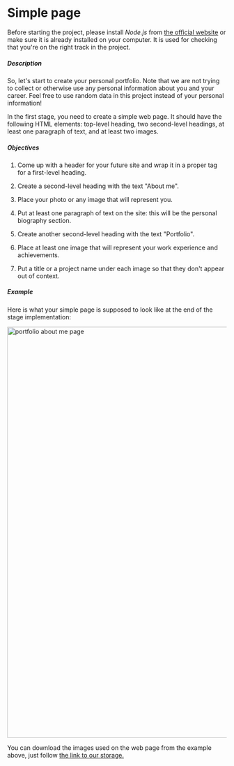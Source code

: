 # Simple page
<div class="step-text">
<p></p>
<p>Before starting the project, please install <em>Node.js</em> from <a href="https://nodejs.org/en/" rel="noopener noreferrer nofollow" target="_blank">the official website</a> or make sure it is already installed on your computer. It is used for checking that you're on the right track in the project. </p>
<h5 id="description">Description</h5>
<p>So, let's start to create your personal portfolio. Note that we are not trying to collect or otherwise use any personal information about you and your career. Feel free to use random data in this project instead of your personal information!</p>
<p>In the first stage, you need to create a simple web page. It should have the following HTML elements: top-level heading, two second-level headings, at least one paragraph of text, and at least two images.</p>
<h5 id="objectives">Objectives</h5>
<ol>
<li>
<p>Come up with a header for your future site and wrap it in a proper tag for a first-level heading.</p>
</li>
<li>
<p>Create a second-level heading with the text "About me".</p>
</li>
<li>
<p>Place your photo or any image that will represent you.</p>
</li>
<li>
<p>Put at least one paragraph of text on the site: this will be the personal biography section.</p>
</li>
<li>
<p>Create another second-level heading with the text "Portfolio".</p>
</li>
<li>
<p>Place at least one image that will represent your work experience and achievements.</p>
</li>
<li>
<p>Put a title or a project name under each image so that they don't appear out of context.</p>
</li>
</ol>
<h5 id="example">Example</h5>
<p>Here is what your simple page is supposed to look like at the end of the stage implementation:</p>
<p><img alt="portfolio about me page" height="941" src="https://ucarecdn.com/d14fe13c-ce16-446c-b3b4-3a4b2cd5e5e2/-/crop/607x941/69,139/-/preview/" width="607"/></p>
<p> </p>
<p>You can download the images used on the web page from the example above, just follow <a href="https://cogniterra.org/media/attachments/lesson/25198/images.zip" rel="noopener noreferrer nofollow" target="_blank">the link to our storage.</a></p>
</div>
